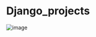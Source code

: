 # Django_projects

![image](https://github.com/user-attachments/assets/381d126f-5f8b-438b-962d-aafcdeb64b4d)
